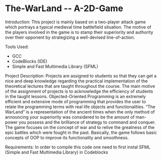 # The-WarLand -- A-2D-Game

Introduction:
This project is mainly based on a two-player attack game which portrays a typical medieval time battlefield situation. The motive of the players involved in the game is to stamp their superiority and authority over their opponent by strategizing a well-devised line-of-action. 

Tools Used:
-	GCC
-	CodeBlocks (IDE)
-	Simple and Fast Multimedia Library (SFML)

Project Description:
Projects are assigned to students so that they can get a nice and deep knowledge regarding the practical implementation of the theoretical lectures that are taught throughout the course. The main motive of the assignment of projects is to acknowledge the efficiency of students in the taught lessons. Objected-Oriented Programming is an extremely efficient and extensive mode of programming that provides the user to relate the programming terms with real life objects and functionalities. “The WarLand” is a representation of the ancient times when the only method of announcing your superiority was considered to be the amount of man-power you possess and the brilliance of strategy to command and conquer. The game focuses on the concept of war and to relive the greatness of the epic battles which were fought in the past. Basically, the game follows basic concepts of OOP to improve its functionality and smoothness.

Requirements: 
In order to compile this code one need to first instal SFML (Simple and Fast Multimedia Library) in Codeblocks
